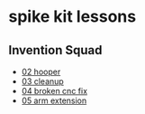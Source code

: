 # spike kit lessons

## Invention Squad

* [02 hooper](./02_hopper/readme.md)
* [03 cleanup](./03_cleanUp/redme.md)
* [04 broken cnc fix](./04_brokenFix/readme.md)
* [05 arm extension](./05_prothDesign/readme.md)

